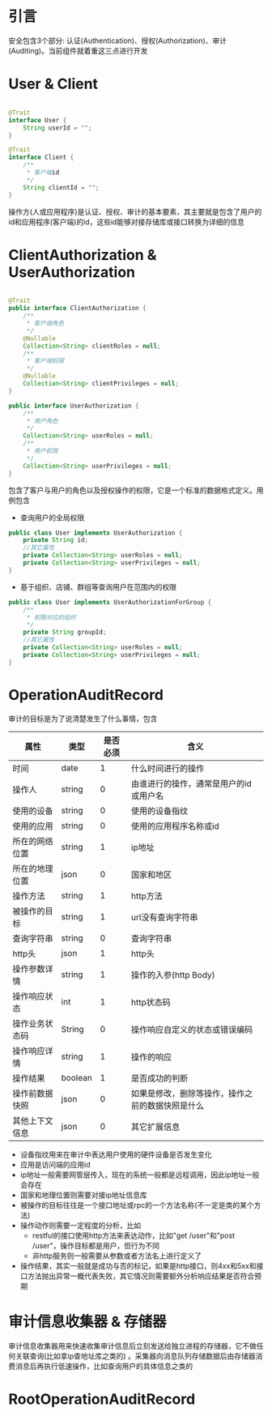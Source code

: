 # 引言

安全包含3个部分: 认证(Authentication)、授权(Authorization)、审计(Auditing)。当前组件就着重这三点进行开发

# User & Client

```java

@Trait
interface User {
    String userId = "";
}

@Trait
interface Client {
    /**
     * 客户端id
     */
    String clientId = "";
}
```

操作方(人或应用程序)是认证、授权、审计的基本要素，其主要就是包含了用户的id和应用程序(客户端)的id，这些id能够对接存储库或接口转换为详细的信息

# ClientAuthorization & UserAuthorization

```java

@Trait
public interface ClientAuthorization {
    /**
     * 客户端角色
     */
    @Nullable
    Collection<String> clientRoles = null;
    /**
     * 客户端权限
     */
    @Nullable
    Collection<String> clientPrivileges = null;
}

public interface UserAuthorization {
    /**
     * 用户角色
     */
    Collection<String> userRoles = null;
    /**
     * 用户权限
     */
    Collection<String> userPrivileges = null;
}
```

包含了客户与用户的角色以及授权操作的权限，它是一个标准的数据格式定义。用例包含

* 查询用户的全局权限

```java
public class User implements UserAuthorization {
    private String id;
    //其它属性
    private Collection<String> userRoles = null;
    private Collection<String> userPrivileges = null;
}
```

* 基于组织、店铺、群组等查询用户在范围内的权限

```java
public class User implements UserAuthorizationForGroup {
    /**
     * 权限对应的组织
     */
    private String groupId;
    //其它属性
    private Collection<String> userRoles = null;
    private Collection<String> userPrivileges = null;
}
```

# OperationAuditRecord

审计的目标是为了说清楚发生了什么事情，包含

| 属性      | 类型      | 是否必须 | 含义                       |
|---------|---------|------|--------------------------|
| 时间      | date    | 1    | 什么时间进行的操作                |
| 操作人     | string  | 0    | 由谁进行的操作，通常是用户的id或用户名     |
| 使用的设备   | string  | 0    | 使用的设备指纹                  |
| 使用的应用   | string  | 0    | 使用的应用程序名称或id             |
| 所在的网络位置 | string  | 1    | ip地址                     |
| 所在的地理位置 | json    | 0    | 国家和地区                    |
| 操作方法    | string  | 1    | http方法                   |
| 被操作的目标  | string  | 1    | url没有查询字符串               |
| 查询字符串   | string  | 0    | 查询字符串                    |
| http头   | json    | 1    | http头                    |
| 操作参数详情  | string  | 1    | 操作的入参(http Body)         |
| 操作响应状态  | int     | 1    | http状态码                  |
| 操作业务状态码 | String  | 0    | 操作响应自定义的状态或错误编码          |
| 操作响应详情  | string  | 1    | 操作的响应                    |
| 操作结果    | boolean | 1    | 是否成功的判断                  |
| 操作前数据快照 | json    | 0    | 如果是修改，删除等操作，操作之前的数据快照是什么 |
| 其他上下文信息 | json    | 0    | 其它扩展信息                   |

* 设备指纹用来在审计中表达用户使用的硬件设备是否发生变化
* 应用是访问端的应用id
* ip地址一般需要网管层传入，现在的系统一般都是远程调用，因此ip地址一般会存在
* 国家和地理位置则需要对接ip地址信息库
* 被操作的目标往往是一个接口地址或rpc的一个方法名称(不一定是类的某个方法)
* 操作动作则需要一定程度的分析，比如
    * restful的接口使用http方法来表达动作，比如"get /user"和"post /user"，操作目标都是用户，但行为不同
    * 非http服务则一般需要从参数或者方法名上进行定义了
* 操作结果，其实一般就是成功与否的标记，如果是http接口，则4xx和5xx和接口方法抛出异常一概代表失败，其它情况则需要额外分析响应结果是否符合预期

# 审计信息收集器 & 存储器

审计信息收集器用来快速收集审计信息后立刻发送给独立进程的存储器，它不做任何关联查询(比如拿ip查地址库之类的)
。采集器向消息队列存储数据后由存储器消费消息后再执行低速操作，比如查询用户的具体信息之类的

# RootOperationAuditRecord